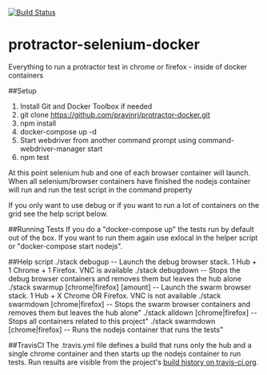 [![Build Status](https://travis-ci.org/mcherryleigh/protractor-selenium-docker.svg?branch=master)](https://travis-ci.org/mcherryleigh/protractor-selenium-docker)
# protractor-selenium-docker
Everything to run a protractor test in chrome or firefox - inside of docker containers

##Setup
1. Install Git and Docker Toolbox if needed
1. git clone https://github.com/pravinrj/protractor-docker.git
1. npm install
1. docker-compose up -d
1. Start webdriver from another command prompt using command- webdriver-manager start
1. npm test

At this point selenium hub and one of each browser container will launch. When all selenium/browser containers have finished the nodejs container will run and run the test script in the command property

If you only want to use debug or if you want to run a lot of containers on the grid see the help script below.

##Running Tests
If you do a "docker-compose up" the tests run by default out of the box. If you want to run them again use exlocal in the helper script or "docker-compose start nodejs".

##Help script
    ./stack debugup -- Launch the debug browser stack. 1 Hub + 1 Chrome + 1 Firefox. VNC is available
    ./stack debugdown -- Stops the debug browser containers and removes them but leaves the hub alone
    ./stack swarmup [chrome|firefox] [amount] -- Launch the swarm browser stack. 1 Hub + X Chrome OR Firefox. VNC is not available
    ./stack swarmdown [chrome|firefox] -- Stops the swarm browser containers and removes them but leaves the hub alone"
    ./stack alldown [chrome|firefox] -- Stops all containers related to this project"
    ./stack swarmdown [chrome|firefox] -- Runs the nodejs container that runs the tests"
    
##TravisCI
The .travis.yml file defines a build that runs only the hub and a single chrome container and then starts up the nodejs container to run tests. Run results are visible from the project's [build history on travis-ci.org](https://travis-ci.org/mcherryleigh/protractor-selenium-docker).